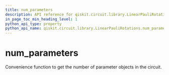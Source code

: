 ```yaml
---
title: num_parameters
description: API reference for qiskit.circuit.library.LinearPauliRotations.num_parameters
in_page_toc_min_heading_level: 1
python_api_type: property
python_api_name: qiskit.circuit.library.LinearPauliRotations.num_parameters
---
```


# num\_parameters

Convenience function to get the number of parameter objects in the circuit.

